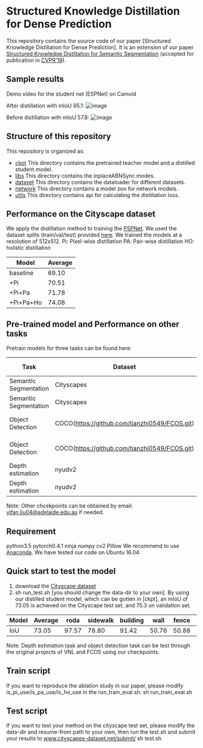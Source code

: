 #  Structured Knowledge Distillation for Dense Prediction

This repository contains the source code of our paper [Structured Knowledge Distillation for Dense Prediction].
It is an extension of our paper [Structured Knowledge Distillation for Semantic Segmentation](https://arxiv.org/pdf/1903.04197.pdf) (accepted for publication in [CVPR'19](http://cvpr2019.thecvf.com/)).

## Sample results

Demo video for the student net (ESPNet) on Camvid

After distillation with mIoU 65.1:
![image](https://github.com/irfanICMLL/structure_knowledge_distillation/blob/master/demo/output_sd_esp.gif)

Before distillation with mIoU 57.8:
![image]( https://github.com/irfanICMLL/structure_knowledge_distillation/blob/master/demo/output_base_esp.gif)
 
## Structure of this repository
This repository is organized as:
* [ckpt](/ckpt/) This directory contains the pretrained teacher model and a distilled student model.
* [libs](/libs/) This directory contains the inplaceABNSync modes.
* [dataset](/dataset/) This directory contains the dataloader for different datasets.
* [network](/network/) This directory contains a model zoo for network models.
* [utils](/utils/) This directory contains api for calculating the distillation loss.

## Performance on the Cityscape dataset
We apply the distillation method to training the [PSPNet](https://arxiv.org/abs/1612.01105). We used the dataset splits (train/val/test) provided [here](https://github.com/speedinghzl/pytorch-segmentation-toolbox). We trained the models at a resolution of 512x512.
Pi: Pixel-wise distillation PA: Pair-wise distillation HO: holistic distillation

| Model | Average |
| -- | -- |
| baseline | 69.10 |
| +Pi | 70.51 |
| +Pi+Pa | 71.78 |
| +Pi+Pa+Ho | 74.08 |

## Pre-trained model and Performance on other tasks
Pretrain models for three tasks can be found here:

| Task |Dataset| Network |Method | Evaluation Metric|Link|
| -- | -- |-- | -- |-- |-- |
| Semantic Segmentation |Cityscapes| ResNet18|Baseline|miou: 69.10 |-|
| Semantic Segmentation |Cityscapes| ResNet18|+ our distillation|miou: 75.3 |[link](https://cloudstor.aarnet.edu.au/plus/s/uL3qO51A4qxY6Eu) |
| Object Detection |COCO(https://github.com/tianzhi0549/FCOS.git)| FCOS-MV2-C128|Baseline|mAP: 30.9 |-|
| Object Detection |COCO(https://github.com/tianzhi0549/FCOS.git)| FCOS-MV2-C128|+ our distillation|mAP: 34.0 |[link](https://cloudstor.aarnet.edu.au/plus/s/Hqq9HSI8GXrR0b0) |
| Depth estimation |nyudv2| [VNL](https://github.com/YvanYin/VNL_Monocular_Depth_Prediction.git)|baseline|rel: 13.5 |-|
| Depth estimation | nyudv2|[VNL](https://github.com/YvanYin/VNL_Monocular_Depth_Prediction.git)|+ our distillation|rel: 13.0 |[link](https://cloudstor.aarnet.edu.au/plus/s/IXk0i0cJaibgJAr)|

Note: Other chcekpoints can be obtained by email: yifan.liu04@adelaide.edu.au if needed.


## Requirement
python3.5 
pytorch0.4.1 
ninja 
numpy 
cv2 
Pillow
We recommend to use [Anaconda](https://conda.io/docs/user-guide/install/linux.html). We have tested our code on Ubuntu 16.04.

## Quick start to test the model
1. download the [Cityscape dataset](https://www.cityscapes-dataset.com/)
2. sh run_test.sh [you should change the data-dir to your own]. By using our distilled student model, which can be gotten in [ckpt], an mIoU of 73.05 is achieved on the Cityscape test set, and 75.3 on validation set.

| Model | Average | roda | sidewalk | building|	wall | fence | pole | trafficlight | trafficsign | vegetation | terrain | sky | person | rider | car | truck | bus | train | motorcycle | bicycle |
| -- | -- | -- | -- | -- | -- | -- | -- | -- | -- | -- | -- | -- | -- | -- | -- | -- | -- | -- | -- | -- |
| IoU | 73.05 | 97.57 | 78.80 | 91.42 | 50.76 | 50.88 | 60.77 | 67.93 | 73.18 | 92.49 | 70.36 | 94.56 | 82.81 | 61.64 | 94.89 | 60.14 | 66.62 | 59.93 | 61.50 | 71.71 |

Note: Depth estimation task and object detection task can be test through the original projects of VNL and FCOS using our checkpoints.
## Train script
If you want to reproduce the ablation study in our paper, please modify is_pi_use/is_pa_use/is_ho_use in the run_train_eval.sh.
sh run_train_eval.sh

## Test script
If you want to test your method on the cityscape test set, please modify the data-dir and resume-from path to your own, then run the test.sh and submit your results to www.cityscapes-dataset.net/submit/ 
sh test.sh

